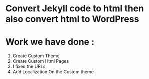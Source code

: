 # Convert Jekyll code to html then also convert html to WordPress 
# Work we have done :
 1. Create Custom Theme 
  2. Create Custom Html Pages
  3. I fixed the URLs
  4. Add Localization On the Custom theme 

